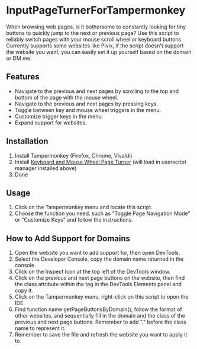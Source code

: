 # InputPageTurnerForTampermonkey

When browsing web pages,
is it bothersome to constantly looking for tiny buttons to quickly jump to the next or previous page?
Use this script to reliably switch pages with your mouse scroll wheel or keyboard buttons.
Currently supports some websites like Pivix,
if the script doesn't support the website you want,
you can easily set it up yourself based on the domain or DM me.

## Features
* Navigate to the previous and next pages by scrolling to the top and bottom of the page with the mouse wheel.
* Navigate to the previous and next pages by pressing keys.
* Toggle between key and mouse wheel triggers in the menu.
* Customize trigger keys in the menu.
* Expand support for websites.

## Installation
1. Install Tampermonkey (Firefox, Chrome, Vivaldi)
2. Install [Keyboard and Mouse Wheel Page Turner](https://greasyfork.org/zh-TW/scripts/494851-%E6%8C%89%E9%8D%B5%E8%88%87%E6%BB%91%E9%BC%A0%E6%BB%BE%E8%BC%AA%E7%BF%BB%E9%A0%81%E5%99%A8) (will load in userscript manager installed above)
3. Done

## Usage
1. Click on the Tampermonkey menu and locate this script.
2. Choose the function you need, such as "Toggle Page Navigation Mode" or "Customize Keys" and follow the instructions.

## How to Add Support for Domains
1. Open the website you want to add support for, then open DevTools.
2. Select the Developer Console, copy the domain name returned in the console.
3. Click on the Inspect Icon at the top left of the DevTools window.
4. Click on the previous and next page buttons on the website,
then find the class attribute within the <a> tag in the DevTools Elements panel and copy it.
5. Click on the Tampermonkey menu, right-click on this script to open the IDE.
6. Find function name getPageButtonsByDomain(), follow the format of other websites,
and sequentially fill in the domain and the class of the previous and next page buttons.
Remember to add "." before the class name to represent it.
7. Remember to save the file and refresh the website you want to apply it to.
